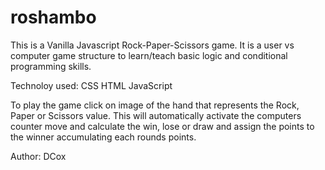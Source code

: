 # roshambo

This is a Vanilla Javascript Rock-Paper-Scissors game.
It is a user vs computer game structure to learn/teach basic
logic and conditional programming skills.

Technoloy used:
CSS
HTML
JavaScript

To play the game click on image of the hand that represents the Rock, Paper or Scissors value.
This will automatically activate the computers counter move and calculate the win, lose or draw and assign the points
to the winner accumulating each rounds points.

Author: DCox
